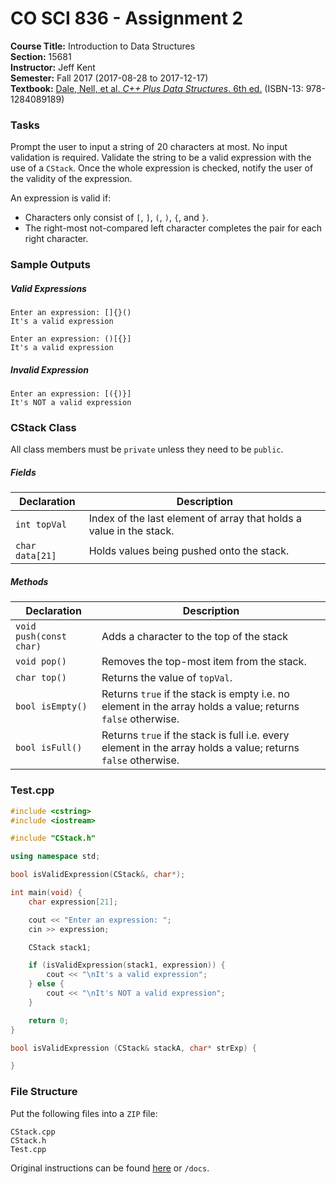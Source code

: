 # CO SCI 836 - Assignment 2
**Course Title:** Introduction to Data Structures<br/>
**Section:** 15681<br/>
**Instructor:** Jeff Kent<br/>
**Semester:** Fall 2017 (2017-08-28 to 2017-12-17)<br/>
**Textbook:** [Dale, Nell, et al. _C++ Plus Data Structures_. 6th ed.](http://www.jblearning.com/catalog/9781284089189/) (ISBN-13: 978-1284089189)

### Tasks
Prompt the user to input a string of 20 characters at most. No input validation
is required. Validate the string to be a valid expression with the use of a
`CStack`. Once the whole expression is checked, notify the user of the validity
of the expression.

An expression is valid if:
* Characters only consist of `[`, `]`, `(`, `)`, `{`, and `}`.
* The right-most not-compared left character completes the pair for each right
character.

### Sample Outputs
##### Valid Expressions
```
Enter an expression: []{}()
It's a valid expression
```

```
Enter an expression: ()[{}]
It's a valid expression
```

##### Invalid Expression
```
Enter an expression: [({)}]
It's NOT a valid expression
```

### CStack Class
All class members must be `private` unless they need to be `public`.

##### Fields
| Declaration     | Description                                                         |
|-----------------|---------------------------------------------------------------------|
| `int topVal`    | Index of the last element of array that holds a value in the stack. |
| `char data[21]` | Holds values being pushed onto the stack.                           |

##### Methods
| Declaration             | Description                                                                                                   |
|-------------------------|---------------------------------------------------------------------------------------------------------------|
| `void push(const char)` | Adds a character to the top of the stack                                                                      |
| `void pop()`            | Removes the top-most item from the stack.                                                                     |
| `char top()`            | Returns the value of `topVal`.                                                                                |
| `bool isEmpty()`        | Returns `true` if the stack is empty i.e. no element in the array holds a value; returns `false` otherwise.   |
| `bool isFull()`         | Returns `true` if the stack is full i.e. every element in the array holds a value; returns `false` otherwise. |

### Test.cpp
```cpp
#include <cstring>
#include <iostream>

#include "CStack.h"

using namespace std;

bool isValidExpression(CStack&, char*);

int main(void) {
    char expression[21];

    cout << "Enter an expression: ";
    cin >> expression;

    CStack stack1;

    if (isValidExpression(stack1, expression)) {
        cout << "\nIt's a valid expression";
    } else {
        cout << "\nIt's NOT a valid expression";
    }

    return 0;
}

bool isValidExpression (CStack& stackA, char* strExp) {

}
```

### File Structure
Put the following files into a `ZIP` file:
```
CStack.cpp
CStack.h
Test.cpp
```

Original instructions can be found [here](https://www.genghiskhent.com/jak/836/assignments/836a2.html) or `/docs`.

